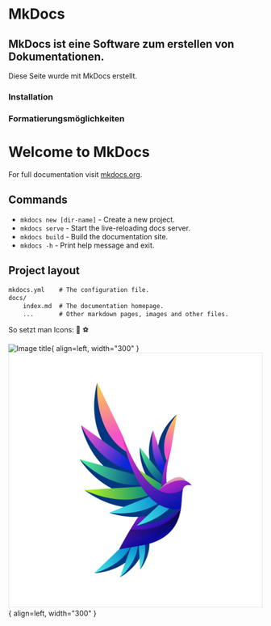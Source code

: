 # MkDocs

## MkDocs ist eine Software zum erstellen von Dokumentationen.
Diese Seite wurde mit MkDocs erstellt.

### Installation



### Formatierungsmöglichkeiten



# Welcome to MkDocs

For full documentation visit [mkdocs.org](https://www.mkdocs.org).

## Commands

* `mkdocs new [dir-name]` - Create a new project.
* `mkdocs serve` - Start the live-reloading docs server.
* `mkdocs build` - Build the documentation site.
* `mkdocs -h` - Print help message and exit.

## Project layout

    mkdocs.yml    # The configuration file.
    docs/
        index.md  # The documentation homepage.
        ...       # Other markdown pages, images and other files.

So setzt man Icons: :beers: :soccer:

![Image title](https://i0.wp.com/www.kibali.de/wp-content/uploads/2024/10/image_editor_output_image226801734-17300707689861353414628111809172.jpg?resize=225%2C300&ssl=1){ align=left, width="300" }
![Image title](../../assets/vogel.jpg){ align=left, width="300" }